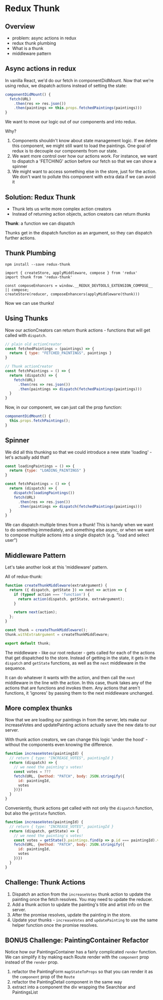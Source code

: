 # Redux Thunk

## Overview

- problem: async actions in redux
- redux thunk plumbing
- What is a thunk
- middleware pattern

## Async actions in redux

In vanilla React, we'd do our fetch in componentDidMount. Now that we're using redux, we dispatch actions instead of setting the state:

```js
componentDidMount() {
  fetch(URL)
    .then(res => res.json())
    .then(paintings => this.props.fetchedPaintings(paintings)))
}
```

We want to move our logic out of our components and into redux.

Why?

1. Components shouldn't know about state management logic. If we delete this component, we might still want to load the paintings. One goal of redux is to decouple our components from our state.
2. We want more control over how our actions work. For instance, we want to dispatch a 'FETCHING' action before our fetch so that we can show a spinner
3. We might want to access something else in the store, just for the action. We don't want to pollute this component with extra data if we can avoid it

## Solution: Redux Thunk

- Thunk lets us write more complex action creators
- Instead of returning action objects, action creators can return _thunks_

**Thunk**: a function we can dispatch

Thunks get in the dispatch function as an argument, so they can dispatch further actions.

## Thunk Plumbing

`npm install --save redux-thunk`

```
import { createStore, applyMiddleware, compose } from 'redux'
import thunk from 'redux-thunk'

const composeEnhancers = window.__REDUX_DEVTOOLS_EXTENSION_COMPOSE__ || compose;
createStore(reducer, composeEnhancers(applyMiddleware(thunk)))
```

Now we can use thunks!

## Using Thunks

Now our actionCreators can return thunk actions - functions that will get called with `dispatch`.

```js
// plain old actionCreator
const fetchedPaintings = (paintings) => {
  return { type: "FETCHED_PAINTINGS", paintings }
}

// Thunk actionCreator
const fetchPaintings = () => {
  return (dispatch) => {
    fetch(URL)
      .then(res => res.json())
      .then(paintings => dispatch(fetchedPaintings(paintings)))
  }
}
```

Now, in our component, we can just call the prop function:

```js
componentDidMount() {
  this.props.fetchPaintings();
}
```

## Spinner

We did all this thunking so that we could introduce a new state 'loading' - let's actually add that!

```js
const loadingPaintings = () => {
  return {type: "LOADING_PAINTINGS" }
}

const fetchPaintings = () => {
  return (dispatch) => {
    dispatch(loadingPaintings())
    fetch(URL)
      .then(res => res.json())
      .then(paintings => dispatch(fetchedPaintings(paintings)))
  }
}
```

We can dispatch multiple times from a thunk! This is handy when we want to do something immediately, and something else async, or when we want to compose multiple actions into a single dispatch (e.g. "load and select user")

## Middleware Pattern

Let's take another look at this 'middleware' pattern.

All of redux-thunk:

```js
function createThunkMiddleware(extraArgument) {
  return ({ dispatch, getState }) => next => action => {
    if (typeof action === 'function') {
      return action(dispatch, getState, extraArgument);
    }

    return next(action);
  };
}

const thunk = createThunkMiddleware();
thunk.withExtraArgument = createThunkMiddleware;

export default thunk;
```

The middleware - like our root reducer - gets called for each of the actions that get dispatched to the store. Instead of getting in the state, it gets in the `dispatch` and `getState` functions, as well as the `next` middleware in the sequence.

It can do whatever it wants with the action, and then call the `next` middleware in the line with the action. In this case, thunk takes any of the actions that are functions and invokes them. Any actions that aren't functions, it 'ignores' by passing them to the next middleware unchanged.

## More complex thunks

Now that we are loading our paintings in from the server, lets make our increaseVotes and updatePainting actions actually save the new data to our server.

With thunk action creators, we can change this logic 'under the hood' - without the components even knowing the difference.

```js
function increaseVotes(paintingId) {
  // return { type: "INCREASE_VOTES", paintingId }
  return (dispatch) => {
    // we need the painting's votes!
    const votes = ???
    fetch(URL, {method: "PATCH", body: JSON.stringify({
      id: paintingId,
      votes
    })})
  }
}
```

Conveniently, thunk actions get called with not only the `dispatch` function, but also the `getState` function.

```js
function increaseVotes(paintingId) {
  // return { type: "INCREASE_VOTES", paintingId }
  return (dispatch, getState) => {
    // we need the painting's votes!
    const votes = getState().paintings.find(p => p.id === paintingId).votes + 1;
    fetch(URL, {method: "PATCH", body: JSON.stringify({
      id: paintingId,
      votes
    })})
  }
}
```

## Challenge: Thunk Actions

1. Dispatch an action from the `increaseVotes` thunk action to update the painting once the fetch resolves. You may need to update the reducer.
2. Add a thunk action to update the painting's title and artist info on the server.
3. After the promise resolves, update the painting in the store.
4. Update your thunks - `increaseVotes` and `updatePainting` to use the same helper function once the promise resolves.

## BONUS Challenge: PaintingContainer Refactor

Notice how our PaintingsContainer has a fairly complicated `render` function. We can simplify it by making each Route render with the `component` prop instead of the `render` prop.

1. refactor the PaintingForm `mapStateToProps` so that you can render it as the `component` prop of the `Route`
2. refactor the PaintingDetail component in the same way
3. extract into a component the div wrapping the Searchbar and PaintingsList
